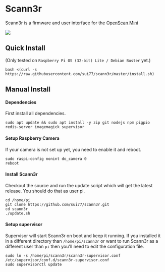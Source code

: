 # Scann3r

Scann3r is a firmware and user interface for the [OpenScan Mini](https://en.openscan.eu/openscan-mini)

![](https://www.sui.li/scann3r.jpg)

## Quick Install
(Only tested on `Raspberry Pi OS (32-bit) Lite / Debian Buster` yet.)

    bash <(curl -s https://raw.githubusercontent.com/sui77/scann3r/master/install.sh)


## Manual Install

#### Dependencies
First install all dependencies.

    sudo apt update && sudo apt install -y zip git nodejs npm pigpio redis-server imagemagick supervisor

#### Setup Raspberry Camera
If your camera is not set up yet, you need to enable it and reboot.

    sudo raspi-config nonint do_camera 0
    reboot

#### Install Scann3r
Checkout the source and run the update script which will get the latest release. You should do that as user pi.

    cd /home/pi
    git clone https://github.com/sui77/scann3r.git
    cd scann3r
    ./update.sh

#### Setup supervisor
Supervisor will start Scann3r on boot and keep it running. If you installed it in a different directory than `/home/pi/scann3r` or want to run Scann3r as a different user than `pi` then you'll need to edit the configuration file.

    sudo ln -s /home/pi/scann3r/scann3r-supervisor.conf /etc/supervisor/conf.d/scann3r-supervisor.conf
    sudo supervisorctl update
